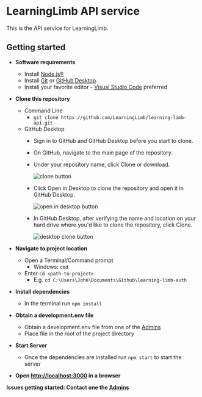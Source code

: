 # LearningLimb API service

This is the API service for LearningLimb.

## Getting started

  - **Software requirements**
    - Install [Node.js®](nodejs.org)
    - Install [Git](https://git-scm.com/book/en/v2/Getting-Started-Installing-Git) or [GitHub Desktop](https://desktop.github.com/)
    - Install your favorite editor - [Visual Studio Code](https://code.visualstudio.com) preferred
  - **Clone this repository**
    - Command Line
      - `git clone https://github.com/LearningLimb/learning-limb-api.git`
    - GitHub Desktop
      - Sign in to GitHub and GitHub Desktop before you start to clone.
      - On GitHub, navigate to the main page of the repository.
      - Under your repository name, click Clone or download.
      
        ![clone button](https://help.github.com/assets/images/help/repository/clone-repo-clone-url-button.png)
        
      - Click Open in Desktop to clone the repository and open it in GitHub Desktop.
      
        ![open in desktop button](https://help.github.com/assets/images/help/desktop/open-in-desktop-button.png)
        
      - In GitHub Desktop, after verifying the name and location on your hard drive where you'd like to clone the repository, click Clone.
      
        ![desktop clone button](https://help.github.com/assets/images/help/desktop/desktop-clone-button.png)
        
  - **Navigate to project location**
    - Open a Terminal/Command prompt
      - Windows: `cmd`
    - Enter `cd <path-to-project>`
      - E.g. `cd C:\Users\John\Documents\Github\learning-limb-auth`
  - **Install dependencies**
    - In the terminal run `npm install`
  - **Obtain a development.env file**
    - Obtain a development.env file from one of the [Admins](https://github.com/orgs/LearningLimb/teams/admin)
    - Place file in the root of the project directory
  - **Start Server**
    - Once the dependencies are installed run `npm start` to start the server
  - **Open [http://localhost:3000](http://localhost:3000) in a browser**


**Issues getting started: Contact one the [Admins](https://github.com/orgs/LearningLimb/teams/admin)**
  
